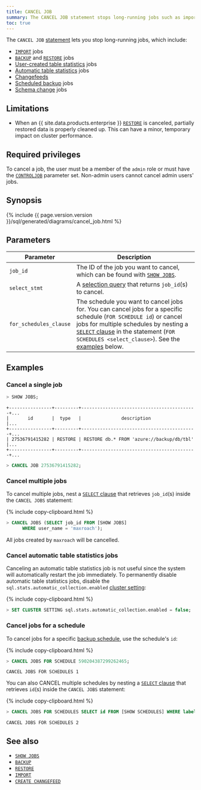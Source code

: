```yaml
---
title: CANCEL JOB
summary: The CANCEL JOB statement stops long-running jobs such as imports, backups, and schema changes.such as imports, backups, and schema changes.
toc: true
---
```


The `CANCEL JOB` [statement](sql-statements.html) lets you stop long-running jobs, which include:

- [`IMPORT`](import.html) jobs
- [`BACKUP`](backup.html) and [`RESTORE`](restore.html) jobs
- [User-created table statistics](create-statistics.html) jobs
- [Automatic table statistics](cost-based-optimizer.html#table-statistics) jobs
- [Changefeeds](stream-data-out-of-cockroachdb-using-changefeeds.html)
- [Scheduled backup](manage-a-backup-schedule.html) jobs
- [Schema change](online-schema-changes.html) jobs

## Limitations

- When an {{ site.data.products.enterprise }} [`RESTORE`](restore.html) is canceled, partially restored data is properly cleaned up. This can have a minor, temporary impact on cluster performance.

## Required privileges

To cancel a job, the user must be a member of the `admin` role or must have the [`CONTROLJOB`](create-user.html#create-a-user-that-can-pause-resume-and-cancel-non-admin-jobs) parameter set. Non-admin users cannot cancel admin users' jobs.

## Synopsis

<div>
  {% include {{ page.version.version }}/sql/generated/diagrams/cancel_job.html %}
</div>

## Parameters

Parameter | Description
----------|------------
`job_id` | The ID of the job you want to cancel, which can be found with [`SHOW JOBS`](show-jobs.html).
`select_stmt` | A [selection query](selection-queries.html) that returns `job_id`(s) to cancel.
`for_schedules_clause` |  The schedule you want to cancel jobs for. You can cancel jobs for a specific schedule (`FOR SCHEDULE id`) or cancel jobs for multiple schedules by nesting a [`SELECT` clause](select-clause.html) in the statement (`FOR SCHEDULES <select_clause>`). See the [examples](#cancel-jobs-for-a-schedule) below.

## Examples

### Cancel a single job

~~~ sql
> SHOW JOBS;
~~~
~~~
+----------------+---------+-------------------------------------------+...
|       id       |  type   |               description                 |...
+----------------+---------+-------------------------------------------+...
| 27536791415282 | RESTORE | RESTORE db.* FROM 'azure://backup/db/tbl' |...
+----------------+---------+-------------------------------------------+...
~~~
~~~ sql
> CANCEL JOB 27536791415282;
~~~

### Cancel multiple jobs

To cancel multiple jobs, nest a [`SELECT` clause](select-clause.html) that retrieves `job_id`(s) inside the `CANCEL JOBS` statement:

{% include copy-clipboard.html %}
~~~ sql
> CANCEL JOBS (SELECT job_id FROM [SHOW JOBS]
      WHERE user_name = 'maxroach');
~~~

All jobs created by `maxroach` will be cancelled.

### Cancel automatic table statistics jobs

Canceling an automatic table statistics job is not useful since the system will automatically restart the job immediately. To permanently disable automatic table statistics jobs, disable the `sql.stats.automatic_collection.enabled` [cluster setting](cluster-settings.html):

{% include copy-clipboard.html %}
~~~ sql
> SET CLUSTER SETTING sql.stats.automatic_collection.enabled = false;
~~~

### Cancel jobs for a schedule

 To cancel jobs for a specific [backup schedule](create-schedule-for-backup.html), use the schedule's `id`:

{% include copy-clipboard.html %}
~~~ sql
> CANCEL JOBS FOR SCHEDULE 590204387299262465;
~~~
~~~
CANCEL JOBS FOR SCHEDULES 1
~~~

You can also CANCEL multiple schedules by nesting a [`SELECT` clause](select-clause.html) that retrieves `id`(s) inside the `CANCEL JOBS` statement:

{% include copy-clipboard.html %}
~~~ sql
> CANCEL JOBS FOR SCHEDULES SELECT id FROM [SHOW SCHEDULES] WHERE label = 'test_schedule';
~~~

~~~
CANCEL JOBS FOR SCHEDULES 2
~~~

## See also

- [`SHOW JOBS`](show-jobs.html)
- [`BACKUP`](backup.html)
- [`RESTORE`](restore.html)
- [`IMPORT`](import.html)
- [`CREATE CHANGEFEED`](create-changefeed.html)
